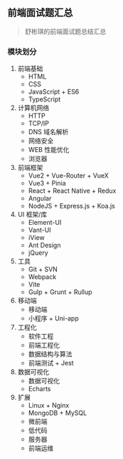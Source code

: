 <!--
 * @Author: Shu Binqi
 * @Date: 2023-02-28 18:37:33
 * @LastEditors: Shu Binqi
 * @LastEditTime: 2023-02-28 19:16:50
 * @Description: 前端面试题汇总
 * @Version: 1.0.0
 * @FilePath: \interviewQuestions\README.md
-->

## 前端面试题汇总

> 舒彬琪的前端面试题总结汇总

### 模块划分

1. 前端基础
   - HTML
   - CSS
   - JavaScript + ES6
   - TypeScript
2. 计算机网络
   - HTTP
   - TCP/IP
   - DNS 域名解析
   - 网络安全
   - WEB 性能优化
   - 浏览器
3. 前端框架
   - Vue2 + Vue-Router + VueX
   - Vue3 + Pinia
   - React + React Native + Redux
   - Angular
   - NodeJS + Express.js + Koa.js
4. UI 框架/库
   - Element-UI
   - Vant-UI
   - iView
   - Ant Design
   - jQuery
5. 工具
   - Git + SVN
   - Webpack
   - Vite
   - Gulp + Grunt + Rullup
6. 移动端
   - 移动端
   - 小程序 + Uni-app
7. 工程化
   - 软件工程
   - 前端工程化
   - 数据结构与算法
   - 前端测试 + Jest
8. 数据可视化
   - 数据可视化
   - Echarts
9. 扩展
   - Linux + Nginx
   - MongoDB + MySQL
   - 微前端
   - 低代码
   - 服务器
   - 前端运维
